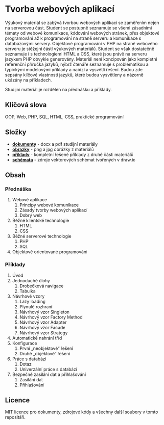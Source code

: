 # Tvorba webových aplikací

Výukový materiál se zabývá tvorbou webových aplikací se zaměřením nejen na serverovou část. Student se postupně seznamuje se všemi zásadními tématy od webové komunikace, kódování webových stránek, přes objektové programování až k programování na straně serveru a komunikace s databázovými servery. Objektové programování v PHP na straně webového serveru je stěžejní částí výukových materiálů. Student se však dostatečně seznamuje i s technologiemi HTML a CSS, které jsou právě na serveru jazykem PHP obvykle generovány. Materiál není koncipován jako kompletní referenční příručka jazyků, nýbrž čtenáře seznamuje s problematikou a typickými modelovými příklady a nabízí a vysvětlí řešení. Budou zde sepsány klíčové vlastnosti jazyků, které budou vysvětleny a názorně ukázány na příkladech.

Studijní materiál je rozdělen na přednášku a příklady.

## Klíčová slova

OOP, Web, PHP, SQL, HTML, CSS, praktické programování

## Složky

- [**dokumenty**](dokumenty) - docx a pdf studijní materiály
- [**obrazky**](obrazky) - png a jpg obrázky z materiálů
- [**příklady**](priklady) - kompletní řešené příklady z druhé části materiálů
- [**schémata**](schemata) - zdroje vektorových schémat tvořených v draw.io

## Obsah

### Přednáška

1. Webové aplikace
   1. Principy webové komunikace
   1. Zásady tvorby webových aplikací
   1. Dobrý web
1. Běžné klientské technologie
   1. HTML
   1. CSS
1. Běžné serverové technologie
   1. PHP
   1. SQL
1. Objektově orientované programování

### Příklady

1. Úvod
1. Jednoduché úlohy
   1. Drobečková navigace
   1. Tabulka
1. Návrhové vzory
   1. Lazy loading
   1. Plynulé rozhraní
   1. Návrhový vzor Singleton
   1. Návrhový vzor Factory Method
   1. Návrhový vzor Adapter
   1. Návrhový vzor Facade
   1. Návrhový vzor Strategy
1. Automatické nahrání tříd
1. Konfigurace
   1. První „neobjektové“ řešení
   1. Druhé „objektové“ řešení
1. Práce s databází
   1. Dotaz
   1. Univerzální práce s databází
1. Bezpečné zasílání dat a přihlašování
   1. Zasílání dat
   1. Přihlašování

## Licence

[MIT licence](LICENSE) pro dokumenty, zdrojové kódy a všechny další soubory v tomto repositáři.
